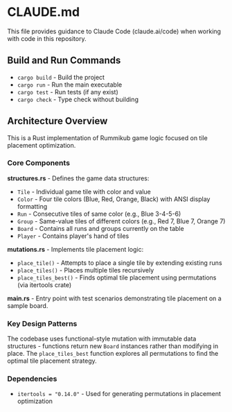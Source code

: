 # CLAUDE.md

This file provides guidance to Claude Code (claude.ai/code) when working with code in this repository.

## Build and Run Commands

- `cargo build` - Build the project
- `cargo run` - Run the main executable
- `cargo test` - Run tests (if any exist)
- `cargo check` - Type check without building

## Architecture Overview

This is a Rust implementation of Rummikub game logic focused on tile placement optimization.

### Core Components

**structures.rs** - Defines the game data structures:
- `Tile` - Individual game tile with color and value
- `Color` - Four tile colors (Blue, Red, Orange, Black) with ANSI display formatting
- `Run` - Consecutive tiles of same color (e.g., Blue 3-4-5-6)
- `Group` - Same-value tiles of different colors (e.g., Red 7, Blue 7, Orange 7)
- `Board` - Contains all runs and groups currently on the table
- `Player` - Contains player's hand of tiles

**mutations.rs** - Implements tile placement logic:
- `place_tile()` - Attempts to place a single tile by extending existing runs
- `place_tiles()` - Places multiple tiles recursively
- `place_tiles_best()` - Finds optimal tile placement using permutations (via itertools crate)

**main.rs** - Entry point with test scenarios demonstrating tile placement on a sample board.


### Key Design Patterns

The codebase uses functional-style mutation with immutable data structures - functions return new `Board` instances rather than modifying in place. The `place_tiles_best` function explores all permutations to find the optimal tile placement strategy.

### Dependencies

- `itertools = "0.14.0"` - Used for generating permutations in placement optimization
